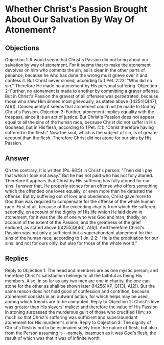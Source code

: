 # Whether Christ's Passion Brought About Our Salvation By Way Of Atonement?
## Objections
Objection 1: It would seem that Christ's Passion did not bring about our salvation by way of atonement. For it seems that to make the atonement devolves on him who commits the sin; as is clear in the other parts of penance, because he who has done the wrong must grieve over it and confess it. But Christ never sinned, according to 1 Pet. 2:22: "Who did no sin." Therefore He made no atonement by His personal suffering.
Objection 2: Further, no atonement is made to another by committing a graver offense. But in Christ's Passion the gravest of all offenses was perpetrated, because those who slew Him sinned most grievously, as stated above ([4254]Q[47], A[6]). Consequently it seems that atonement could not be made to God by Christ's Passion.
Objection 3: Further, atonement implies equality with the trespass, since it is an act of justice. But Christ's Passion does not appear equal to all the sins of the human race, because Christ did not suffer in His Godhead, but in His flesh, according to 1 Pet. 4:1: "Christ therefore having suffered in the flesh." Now the soul, which is the subject of sin, is of greater account than the flesh. Therefore Christ did not atone for our sins by His Passion.
## Answer
On the contrary, It is written (Ps. 68:5) in Christ's person: "Then did I pay that which I took not away." But he has not paid who has not fully atoned. Therefore it appears that Christ by His suffering has fully atoned for our sins.
I answer that, He properly atones for an offense who offers something which the offended one loves equally, or even more than he detested the offense. But by suffering out of love and obedience, Christ gave more to God than was required to compensate for the offense of the whole human race. First of all, because of the exceeding charity from which He suffered; secondly, on account of the dignity of His life which He laid down in atonement, for it was the life of one who was God and man; thirdly, on account of the extent of the Passion, and the greatness of the grief endured, as stated above ([4255]Q[46], A[6]). And therefore Christ's Passion was not only a sufficient but a superabundant atonement for the sins of the human race; according to 1 Jn. 2:2: "He is the propitiation for our sins: and not for ours only, but also for those of the whole world."
## Replies
Reply to Objection 1: The head and members are as one mystic person; and therefore Christ's satisfaction belongs to all the faithful as being His members. Also, in so far as any two men are one in charity, the one can atone for the other as shall be shown later ([4256]XP, Q[13], A[2]). But the same reason does not hold good of confession and contrition, because atonement consists in an outward action, for which helps may be used, among which friends are to be computed.
Reply to Objection 2: Christ's love was greater than His slayers' malice: and therefore the value of His Passion in atoning surpassed the murderous guilt of those who crucified Him: so much so that Christ's suffering was sufficient and superabundant atonement for His murderer's crime.
Reply to Objection 3: The dignity of Christ's flesh is not to be estimated solely from the nature of flesh, but also from the Person assuming it---namely, inasmuch as it was God's flesh, the result of which was that it was of infinite worth.